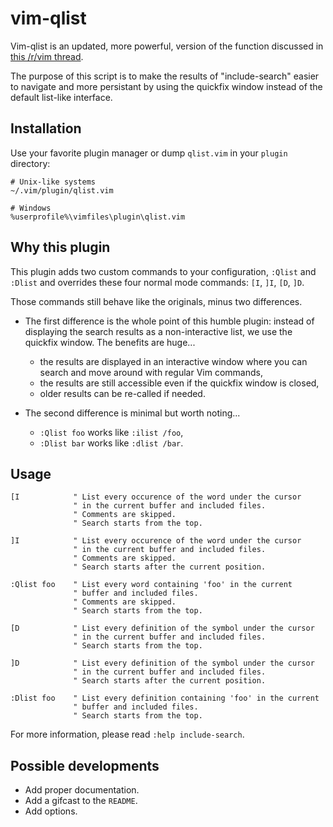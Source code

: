 # vim-qlist

Vim-qlist is an updated, more powerful, version of the function discussed in [this /r/vim thread](http://www.reddit.com/r/vim/comments/1rzvsm/do_any_of_you_redirect_results_of_i_to_the/).

The purpose of this script is to make the results of "include-search" easier to navigate and more persistant by using the quickfix window instead of the default list-like interface.

## Installation

Use your favorite plugin manager or dump `qlist.vim` in your `plugin` directory:

    # Unix-like systems
    ~/.vim/plugin/qlist.vim

    # Windows
    %userprofile%\vimfiles\plugin\qlist.vim

## Why this plugin

This plugin adds two custom commands to your configuration, `:Qlist` and `:Dlist` and overrides these four normal mode commands: `[I`, `]I`, `[D`, `]D`.

Those commands still behave like the originals, minus two differences.

* The first difference is the whole point of this humble plugin: instead of displaying the search results as a non-interactive list, we use the quickfix window. The benefits are huge...

  * the results are displayed in an interactive window where you can search and move around with regular Vim commands,
  * the results are still accessible even if the quickfix window is closed,
  * older results can be re-called if needed.

* The second difference is minimal but worth noting...

  * `:Qlist foo` works like `:ilist /foo`,
  * `:Dlist bar` works like `:dlist /bar`.

## Usage

    [I            " List every occurence of the word under the cursor
                  " in the current buffer and included files.
                  " Comments are skipped.
                  " Search starts from the top.

    ]I            " List every occurence of the word under the cursor
                  " in the current buffer and included files.
                  " Comments are skipped.
                  " Search starts after the current position.

    :Qlist foo    " List every word containing 'foo' in the current
                  " buffer and included files.
                  " Comments are skipped.
                  " Search starts from the top.

    [D            " List every definition of the symbol under the cursor
                  " in the current buffer and included files.
                  " Search starts from the top.

    ]D            " List every definition of the symbol under the cursor
                  " in the current buffer and included files.
                  " Search starts after the current position.

    :Dlist foo    " List every definition containing 'foo' in the current
                  " buffer and included files.
                  " Search starts from the top.

For more information, please read `:help include-search`.

## Possible developments

* Add proper documentation.
* Add a gifcast to the `README`.
* Add options.
